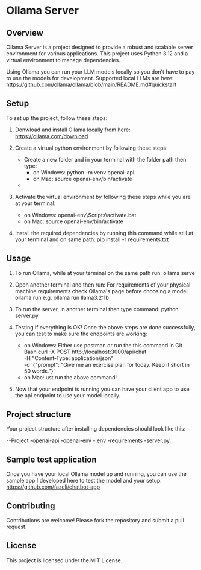 
# Ollama Server

## Overview

Ollama Server is a project designed to provide a robust and scalable server environment for various applications. This project uses Python 3.12 and a virtual environment to manage dependencies.

Using Ollama you can run your LLM models locally so you don't have to pay to use the models for development. Supported local LLMs are here:
https://github.com/ollama/ollama/blob/main/README.md#quickstart

## Setup

To set up the project, follow these steps:

1. Donwload and install Ollama locally from here: https://ollama.com/download
2. Create a virtual python environment by following these steps:
   - Create a new folder and in your terminal with the folder path then type:
     - on Windows: python -m venv openai-api
     - on Mac: source openai-env/bin/activate
   -
3. Activate the virtual environment by following these steps while you are at your terminal:

   - on Windows: openai-env\Scripts\activate.bat
   - on Mac: source openai-env/bin/activate

4. Install the required dependencies by running this command while still at your terminal and on same path:
   pip install -r requirements.txt

## Usage

1. To run Ollama, while at your terminal on the same path run:
   ollama serve
2. Open another terminal and then run: For requirements of your physical machine requirements check Ollama's page before choosing a model
   ollama run <The model that you intend to use> e.g. ollama run llama3.2:1b
3. To run the server, in another terminal then type command:
   python server.py

4. Testing if everything is OK! Once the above steps are done successfully, you can test to make sure the endpoints are working:

   - on Windows: Either use postman or run the this command in Git Bash
     curl -X POST http://localhost:3000/api/chat \
      -H "Content-Type: application/json" \
      -d '{"prompt": "Give me an exercise plan for today. Keep it short in 50 words."}'
   - on Mac: ust run the above command!

5. Now that your endpoint is running you can have your client app to use the api endpoint to use your model locally.

## Project structure

Your project structure after installing dependencies should look like this:

--Project
-openai-api
-openai-env
-.env
-requirements
-server.py

## Sample test application 
Once you have your local Ollama model up and running, you can use the sample app I developed here to test the model and your setup:
https://github.com/fazeli/chatbot-app

## Contributing

Contributions are welcome! Please fork the repository and submit a pull request.

## License

This project is licensed under the MIT License.
